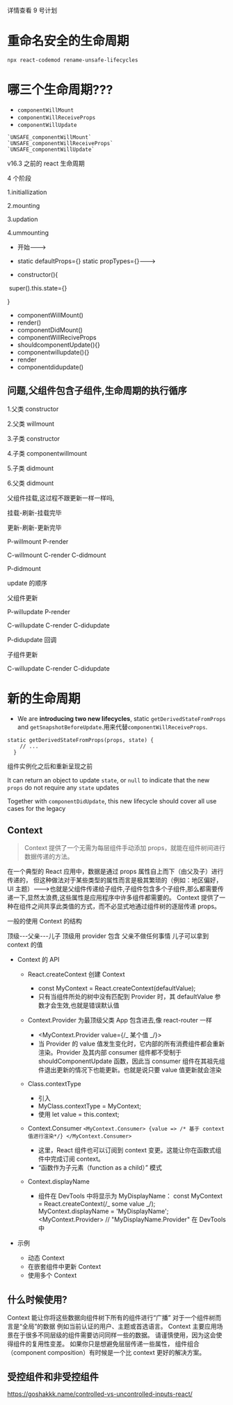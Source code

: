 详情查看 9 号计划

# 重命名安全的生命周期

```
npx react-codemod rename-unsafe-lifecycles
```

# 哪三个生命周期???

- `componentWillMount`
- `componentWillReceiveProps`
- `componentWillUpdate`

```
`UNSAFE_componentWillMount`
`UNSAFE_componentWillReceiveProps`
`UNSAFE_componentWillUpdate`
```

v16.3 之前的 react 生命周期

4 个阶段

1.initiallization

2.mounting

3.updation

4.ummounting

- 开始--->

- static defaultProps={} static propTypes={}--->

- constructor(){

​ super().this.state={}

}

- componentWillMount()
- render()
- componentDidMount()
- componentWillReciveProps
- shouldcomponentUpdate(){}
- componentwillupdate(){}
- render
- componentdidupdate()

## 问题,父组件包含子组件,生命周期的执行循序

1.父类 constructor

2.父类 willmount

3.子类 constructor

4.子类 componentwillmount

5.子类 didmount

6.父类 didmount

父组件挂载,这过程不跟更新一样一样吗,

挂载-刷新-挂载完毕

更新-刷新-更新完毕

P-willmount
P-render

C-willmount
C-render
C-didmount

P-didmount

update 的顺序

父组件更新

P-willupdate
P-render

C-willupdate
C-render
C-didupdate

P-didupdate
回调

子组件更新

C-willupdate
C-render
C-didupdate

# 新的生命周期

- We are **introducing two new lifecycles**, static `getDerivedStateFromProps` and `getSnapshotBeforeUpdate`.用来代替`componentWillReceiveProps`.

```
static getDerivedStateFromProps(props, state) {
    // ...
  }
```

组件实例化之后和重新呈现之前

It can return an object to update `state`, or `null` to indicate that the new `props` do not require any `state` updates

Together with `componentDidUpdate`, this new lifecycle should cover all use cases for the legacy

## Context

> Context 提供了一个无需为每层组件手动添加 props，就能在组件树间进行数据传递的方法。

在一个典型的 React 应用中，数据是通过 props 属性自上而下（由父及子）进行传递的，
但这种做法对于某些类型的属性而言是极其繁琐的（例如：地区偏好，UI 主题）--->也就是父组件传递给子组件,子组件包含多个子组件,那么都需要传递一下,显然太浪费,这些属性是应用程序中许多组件都需要的。
Context 提供了一种在组件之间共享此类值的方式，而不必显式地通过组件树的逐层传递 props。

一般的使用 Context 的结构

顶级---父亲---儿子
顶级用 provider 包含
父亲不做任何事情
儿子可以拿到 context 的值

- Context 的 API

  - React.createContext 创建 Context
    - const MyContext = React.createContext(defaultValue);
    - 只有当组件所处的树中没有匹配到 Provider 时，其 defaultValue 参数才会生效,也就是错误默认值
  - Context.Provider 为最顶级父类 App 包含进去,像 react-router 一样
    - <MyContext.Provider value={/_ 某个值 _/}>
    - 当 Provider 的 value 值发生变化时，它内部的所有消费组件都会重新渲染。Provider 及其内部 consumer 组件都不受制于 shouldComponentUpdate 函数，因此当 consumer 组件在其祖先组件退出更新的情况下也能更新。也就是说只要 value 值更新就会渲染
  - Class.contextType
    - 引入
    - MyClass.contextType = MyContext;
    - 使用 let value = this.context;
  - Context.Consumer
    `<MyContext.Consumer> {value => /* 基于 context 值进行渲染*/} </MyContext.Consumer>`
    - 这里，React 组件也可以订阅到 context 变更。这能让你在函数式组件中完成订阅 context。
    - “函数作为子元素（function as a child）” 模式
  - Context.displayName

    - 组件在 DevTools 中将显示为 MyDisplayName：
      const MyContext = React.createContext(/_ some value _/);
      MyContext.displayName = 'MyDisplayName';
      <MyContext.Provider> // "MyDisplayName.Provider" 在 DevTools 中

- 示例
  - 动态 Context
  - 在嵌套组件中更新 Context
  - 使用多个 Context

## 什么时候使用?

Context 能让你将这些数据向组件树下所有的组件进行“广播”
对于一个组件树而言是“全局”的数据
例如当前认证的用户、主题或首选语言。
Context 主要应用场景在于很多不同层级的组件需要访问同样一些的数据。
请谨慎使用，因为这会使得组件的复用性变差。
如果你只是想避免层层传递一些属性，
组件组合（component composition）有时候是一个比 context 更好的解决方案。

## 受控组件和非受控组件

https://goshakkk.name/controlled-vs-uncontrolled-inputs-react/
